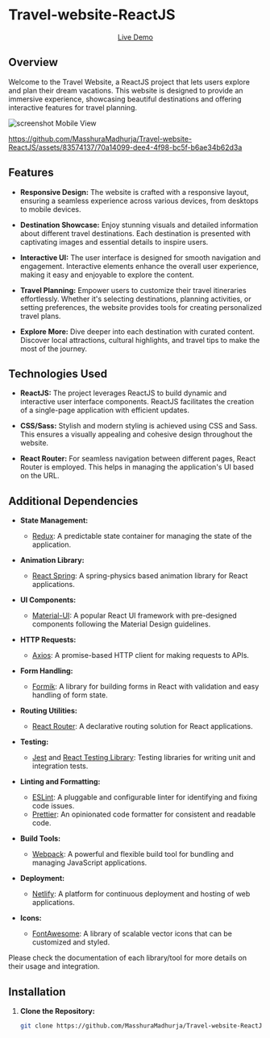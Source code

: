 # Travel-website-ReactJS

<p align="center">
  <a href="https://trippy-reactjs.netlify.app/" target="_blank">Live Demo</a>
</p>

## Overview

Welcome to the Travel Website, a ReactJS project that lets users explore and plan their dream vacations. This website is designed to provide an immersive experience, showcasing beautiful destinations and offering interactive features for travel planning.

![screenshot](https://github.com/MasshuraMadhurja/Travel-website-ReactJS/assets/83574137/598e4efa-60e1-4248-a0fc-4dd614fe4a7d)
Mobile View


https://github.com/MasshuraMadhurja/Travel-website-ReactJS/assets/83574137/70a14099-dee4-4f98-bc5f-b6ae34b62d3a



## Features

- **Responsive Design:** The website is crafted with a responsive layout, ensuring a seamless experience across various devices, from desktops to mobile devices.

- **Destination Showcase:** Enjoy stunning visuals and detailed information about different travel destinations. Each destination is presented with captivating images and essential details to inspire users.

- **Interactive UI:** The user interface is designed for smooth navigation and engagement. Interactive elements enhance the overall user experience, making it easy and enjoyable to explore the content.

- **Travel Planning:** Empower users to customize their travel itineraries effortlessly. Whether it's selecting destinations, planning activities, or setting preferences, the website provides tools for creating personalized travel plans.

- **Explore More:** Dive deeper into each destination with curated content. Discover local attractions, cultural highlights, and travel tips to make the most of the journey.

## Technologies Used

- **ReactJS:** The project leverages ReactJS to build dynamic and interactive user interface components. ReactJS facilitates the creation of a single-page application with efficient updates.

- **CSS/Sass:** Stylish and modern styling is achieved using CSS and Sass. This ensures a visually appealing and cohesive design throughout the website.

- **React Router:** For seamless navigation between different pages, React Router is employed. This helps in managing the application's UI based on the URL.
## Additional Dependencies

- **State Management:**
  - [Redux](https://redux.js.org/): A predictable state container for managing the state of the application.

- **Animation Library:**
  - [React Spring](https://react-spring.io/): A spring-physics based animation library for React applications.

- **UI Components:**
  - [Material-UI](https://material-ui.com/): A popular React UI framework with pre-designed components following the Material Design guidelines.

- **HTTP Requests:**
  - [Axios](https://axios-http.com/): A promise-based HTTP client for making requests to APIs.

- **Form Handling:**
  - [Formik](https://formik.org/): A library for building forms in React with validation and easy handling of form state.

- **Routing Utilities:**
  - [React Router](https://reactrouter.com/): A declarative routing solution for React applications.

- **Testing:**
  - [Jest](https://jestjs.io/) and [React Testing Library](https://testing-library.com/docs/react-testing-library/intro/): Testing libraries for writing unit and integration tests.

- **Linting and Formatting:**
  - [ESLint](https://eslint.org/): A pluggable and configurable linter for identifying and fixing code issues.
  - [Prettier](https://prettier.io/): An opinionated code formatter for consistent and readable code.

- **Build Tools:**
  - [Webpack](https://webpack.js.org/): A powerful and flexible build tool for bundling and managing JavaScript applications.

- **Deployment:**
  - [Netlify](https://www.netlify.com/): A platform for continuous deployment and hosting of web applications.

- **Icons:**
  - [FontAwesome](https://fontawesome.com/): A library of scalable vector icons that can be customized and styled.

Please check the documentation of each library/tool for more details on their usage and integration.


## Installation

1. **Clone the Repository:**

   ```bash
   git clone https://github.com/MasshuraMadhurja/Travel-website-ReactJS.git
